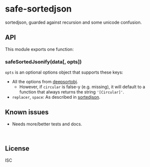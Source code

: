 ﻿
<!--#echo json="package.json" key="name" underline="=" -->
safe-sortedjson
===============
<!--/#echo -->

<!--#echo json="package.json" key="description" -->
sortedjson, guarded against recursion and some unicode confusion.
<!--/#echo -->



API
---

This module exports one function:

### safeSortedJsonify(data[, opts])

`opts` is an optional options object that supports these keys:

* All the options from
  [deepsortobj](https://www.npmjs.com/package/deepsortobj).
  * However, if `circular` is false-y (e.g. missing),
    it will default to a function that always returns the string
    `'[Circular]'`.
* `replacer`, `space`: As described in
  [sortedjson](https://www.npmjs.com/package/sortedjson).



<!--#toc stop="scan" -->



Known issues
------------

* Needs more/better tests and docs.




&nbsp;


License
-------
<!--#echo json="package.json" key=".license" -->
ISC
<!--/#echo -->
